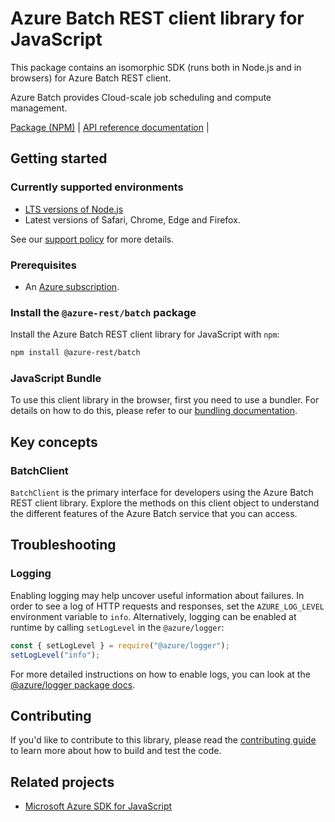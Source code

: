 # Azure Batch REST client library for JavaScript

This package contains an isomorphic SDK (runs both in Node.js and in browsers) for Azure Batch REST client.

Azure Batch provides Cloud-scale job scheduling and compute management.

[Package (NPM)](https://www.npmjs.com/package/@azure-rest/batch) |
[API reference documentation](https://docs.microsoft.com/javascript/api/@azure-rest/batch?view=azure-node-preview) |

## Getting started

### Currently supported environments

- [LTS versions of Node.js](https://github.com/nodejs/release#release-schedule)
- Latest versions of Safari, Chrome, Edge and Firefox.

See our [support policy](https://github.com/Azure/azure-sdk-for-js/blob/main/SUPPORT.md) for more details.

### Prerequisites

- An [Azure subscription][azure_sub].

### Install the `@azure-rest/batch` package

Install the Azure Batch REST client library for JavaScript with `npm`:

```bash
npm install @azure-rest/batch
```



### JavaScript Bundle
To use this client library in the browser, first you need to use a bundler. For details on how to do this, please refer to our [bundling documentation](https://aka.ms/AzureSDKBundling).

## Key concepts

### BatchClient

`BatchClient` is the primary interface for developers using the Azure Batch REST client library. Explore the methods on this client object to understand the different features of the Azure Batch service that you can access.

## Troubleshooting

### Logging

Enabling logging may help uncover useful information about failures. In order to see a log of HTTP requests and responses, set the `AZURE_LOG_LEVEL` environment variable to `info`. Alternatively, logging can be enabled at runtime by calling `setLogLevel` in the `@azure/logger`:

```javascript
const { setLogLevel } = require("@azure/logger");
setLogLevel("info");
```

For more detailed instructions on how to enable logs, you can look at the [@azure/logger package docs](https://github.com/Azure/azure-sdk-for-js/tree/main/sdk/core/logger).


## Contributing

If you'd like to contribute to this library, please read the [contributing guide]() to learn more about how to build and test the code.

## Related projects

- [Microsoft Azure SDK for JavaScript](https://github.com/Azure/azure-sdk-for-js)


[azure_sub]: https://azure.microsoft.com/free/
[azure_portal]: https://portal.azure.com
[azure_identity]: https://github.com/Azure/azure-sdk-for-js/tree/main/sdk/identity/identity
[defaultazurecredential]: https://github.com/Azure/azure-sdk-for-js/tree/main/sdk/identity/identity#defaultazurecredential
